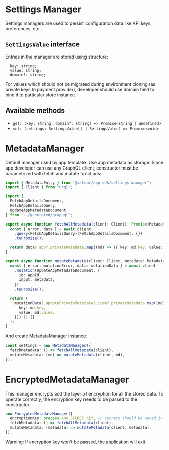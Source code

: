 # Settings Manager

Settings managers are used to persist configuration data like API keys, preferences, etc..

## `SettingsValue` interface

Entries in the manager are stored using structure:

```
  key: string;
  value: string;
  domain?: string;
```

For values which should not be migrated during environment cloning (as private keys to payment provider), developer should use domain field to bind it to particular store instance.

## Available methods

- `get: (key: string, domain?: string) => Promise<string | undefined>`
- `set: (settings: SettingsValue[] | SettingsValue) => Promise<void>`

# MetadataManager

Default manager used by app template. Use app metadata as storage. Since app developer can use any GraphQL client, constructor must be parametrized with fetch and mutate functions:

```ts
import { MetadataEntry } from "@saleor/app-sdk/settings-manager";
import { Client } from "urql";

import {
  FetchAppDetailsDocument,
  FetchAppDetailsQuery,
  UpdateAppMetadataDocument,
} from "../generated/graphql";

export async function fetchAllMetadata(client: Client): Promise<MetadataEntry[]> {
  const { error, data } = await client
    .query<FetchAppDetailsQuery>(FetchAppDetailsDocument, {})
    .toPromise();

  return data?.app?.privateMetadata.map((md) => ({ key: md.key, value: md.value })) || [];
}

export async function mutateMetadata(client: Client, metadata: MetadataEntry[]) {
  const { error: mutationError, data: mutationData } = await client
    .mutation(UpdateAppMetadataDocument, {
      id: appId,
      input: metadata,
    })
    .toPromise();

  return (
    mutationData?.updatePrivateMetadata?.item?.privateMetadata.map((md) => ({
      key: md.key,
      value: md.value,
    })) || []
  );
}
```

And create MetadataManager instance:

```ts
const settings = new MetadataManager({
  fetchMetadata: () => fetchAllMetadata(client),
  mutateMetadata: (md) => mutateMetadata(client, md),
});
```

# EncryptedMetadataManager

This manager encrypts add the layer of encryption for all the stored data.
To operate correctly, the encryption key needs to be passed to the constructor:

```ts
new EncryptedMetadataManager({
  encryptionKey: process.env.SECRET_KEY, // secrets should be saved in the environment variables, never in the source code
  fetchMetadata: () => fetchAllMetadata(client),
  mutateMetadata: (metadata) => mutateMetadata(client, metadata),
});
```

Warning: If encryption key won't be passed, the application will exit.
